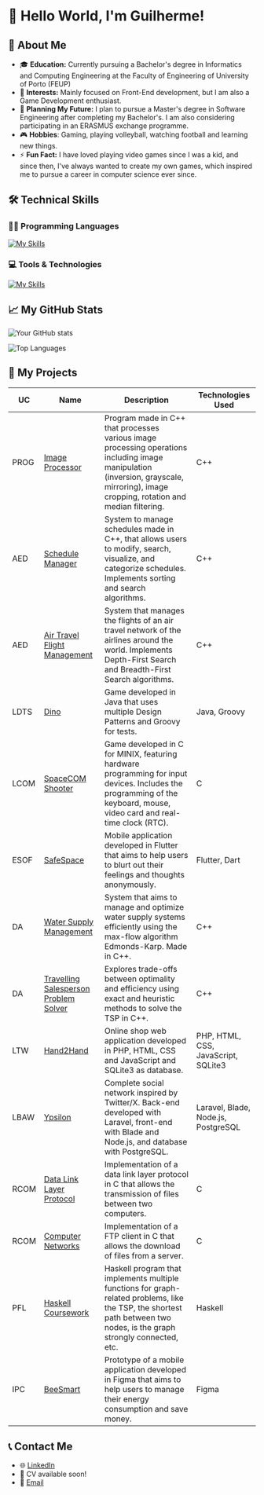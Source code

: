 # 👋 Hello World, I'm Guilherme!

## 🚀 About Me

- 🎓 **Education:** Currently pursuing a Bachelor's degree in Informatics and Computing Engineering at the Faculty of Engineering of University of Porto (FEUP)
- 🔭 **Interests:** Mainly focused on Front-End development, but I am also a Game Development enthusiast.
- 💫 **Planning My Future:** I plan to pursue a Master's degree in Software Engineering after completing my Bachelor's. I am also considering participating in an ERASMUS exchange programme.
- 🎮 **Hobbies**: Gaming, playing volleyball, watching football and learning new things.
- ⚡ **Fun Fact:** I have loved playing video games since I was a kid, and since then, I've always wanted to create my own games, which inspired me to pursue a career in computer science ever since.

## 🛠️ Technical Skills

### 👨‍💻 Programming Languages
[![My Skills](https://skillicons.dev/icons?i=c,cpp,bash,html,css,js,php,py,java,haskell,dart,flutter,regex)](https://skillicons.dev)

### 💻 Tools & Technologies
[![My Skills](https://skillicons.dev/icons?i=laravel,postgres,firebase,sqlite,clion,idea,pycharm,vscode,docker,git,github,gitlab,figma,md,windows,linux)](https://skillicons.dev)

## 📈 My GitHub Stats

![Your GitHub stats](https://github-readme-stats.vercel.app/api?username=GuilhermeRego&show_icons=true&theme=default)

![Top Languages](https://github-readme-stats.vercel.app/api/top-langs/?username=GuilhermeRego&layout=compact&theme=default)

## 📂 My Projects

| UC   | Name                                                                 | Description                                                                                                                                            | Technologies Used                                                                 |
|------|----------------------------------------------------------------------|--------------------------------------------------------------------------------------------------------------------------------------------------------|----------------------------------------------------------------------------------|
| PROG | [Image Processor](https://github.com/GuilhermeRego/Projeto-PROG)     | Program made in C++ that processes various image processing operations including image manipulation (inversion, grayscale, mirroring), image cropping, rotation and median filtering. | C++                                                                              |
| AED  | [Schedule Manager](https://github.com/goncalo-oliveira18/AED2324_PRJ1_G64) | System to manage schedules made in C++, that allows users to modify, search, visualize, and categorize schedules. Implements sorting and search algorithms. | C++                                                                              |
| AED  | [Air Travel Flight Management](https://github.com/goncalo-oliveira18/AED2324_PRJ2_G64) | System that manages the flights of an air travel network of the airlines around the world. Implements Depth-First Search and Breadth-First Search algorithms. | C++                                                                              |
| LDTS | [Dino](https://github.com/GuilhermeRego/Dino-LDTS)                   | Game developed in Java that uses multiple Design Patterns and Groovy for tests.                                                                         | Java, Groovy                                                                     |
| LCOM | [SpaceCOM Shooter](https://github.com/GuilhermeRego/LCOM)            | Game developed in C for MINIX, featuring hardware programming for input devices. Includes the programming of the keyboard, mouse, video card and real-time clock (RTC). | C                                                                         |
| ESOF | [SafeSpace](https://github.com/FEUP-LEIC-ES-2023-24/2LEIC02T5)       | Mobile application developed in Flutter that aims to help users to blurt out their feelings and thoughts anonymously.                                    | Flutter, Dart                                                                          |
| DA   | [Water Supply Management](https://github.com/GuilhermeRego/DA2324_PRJ1_G29) | System that aims to manage and optimize water supply systems efficiently using the max-flow algorithm Edmonds-Karp. Made in C++.                         | C++                                                                              |
| DA   | [Travelling Salesperson Problem Solver](https://github.com/GuilhermeRego/DA2324_PRJ2_G29) | Explores trade-offs between optimality and efficiency using exact and heuristic methods to solve the TSP in C++.                                         | C++                                                                              |
| LTW  | [Hand2Hand](https://github.com/GuilhermeRego/Hand2Hand-LTW)          | Online shop web application developed in PHP, HTML, CSS and JavaScript and SQLite3 as database.                                                         | PHP, HTML, CSS, JavaScript, SQLite3                                              |
| LBAW | [Ypsilon](https://github.com/GuilhermeRego/ypsilon)                  | Complete social network inspired by Twitter/X. Back-end developed with Laravel, front-end with Blade and Node.js, and database with PostgreSQL.          | Laravel, Blade, Node.js, PostgreSQL                                              |
| RCOM | [Data Link Layer Protocol](https://github.com/GuilhermeRego/DataLinkProtocol-RCOM-LAB1) | Implementation of a data link layer protocol in C that allows the transmission of files between two computers.                                           | C                                                                                |
| RCOM | [Computer Networks](https://github.com/GuilhermeRego/ComputerNetworks-RCOM-LAB2) | Implementation of a FTP client in C that allows the download of files from a server.                                                                    | C                                                                                |
| PFL  | [Haskell Coursework](https://github.com/GuilhermeRego/PFL_TP1_T09_G01) | Haskell program that implements multiple functions for graph-related problems, like the TSP, the shortest path between two nodes, is the graph strongly connected, etc. | Haskell                                                                          |
| IPC  | [BeeSmart](https://github.com/GuilhermeRego/BeeSmart-IPC)            | Prototype of a mobile application developed in Figma that aims to help users to manage their energy consumption and save money.                          | Figma                                                                            |

## 📞 Contact Me

- 🌐 [LinkedIn](https://www.linkedin.com/in/guilherme-rego-a34952258/)
- 📄 CV available soon!
- 📧 [Email](mailto:guilhermesilveirarego@gmail.com)
